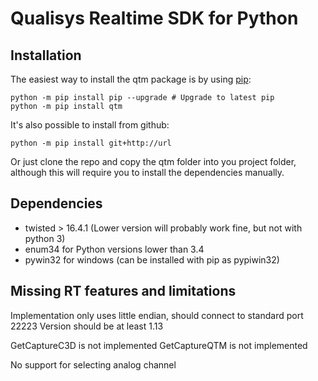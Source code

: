 Qualisys Realtime SDK for Python
================================

Installation
------------

The easiest way to install the qtm package is by using [pip]((https://pip.pypa.io/en/stable/installing/)):

```
python -m pip install pip --upgrade # Upgrade to latest pip
python -m pip install qtm
```

It's also possible to install from github:

```
python -m pip install git+http://url
```

Or just clone the repo and copy the qtm folder into you project folder, 
although this will require you to install the dependencies manually.

Dependencies
------------

* twisted > 16.4.1 (Lower version will probably work fine, but not with python 3)
* enum34 for Python versions lower than 3.4
* pywin32 for windows (can be installed with pip as pypiwin32)

Missing RT features and limitations
-----------------------------------

Implementation only uses little endian, should connect to standard port 22223
Version should be at least 1.13

GetCaptureC3D is not implemented 
GetCaptureQTM is not implemented

No support for selecting analog channel